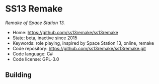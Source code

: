 # SS13 Remake

_Remake of Space Station 13._

- Home: https://github.com/ss13remake/ss13remake
- State: beta, inactive since 2015
- Keywords: role playing, inspired by Space Station 13, online, remake
- Code repository: https://github.com/ss13remake/ss13remake.git
- Code language: C#
- Code license: GPL-3.0

## Building